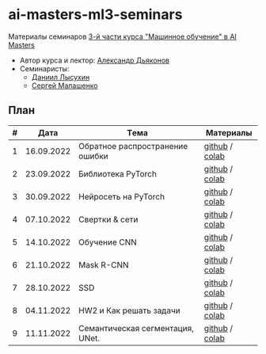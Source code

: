 # ai-masters-ml3-seminars
Материалы семинаров [3-й части курса "Машинное обучение" в AI Masters](https://aimasters.ru/ml3)

* Автор курса и лектор: [Александр Дьяконов](https://github.com/Dyakonov)
* Семинаристы:
  * [Даниил Лысухин](https://github.com/lysukhin)
  * [Сергей Малашенко](https://github.com/SergeyMalashenko)
  
## План

|#  |Дата       |Tема                                         |Материалы                                                            
|---|-----------|---------------------------------------------|---------------------------------------------------------------------|
|1  |16.09.2022 |Обратное распространение ошибки              |[github](01_backprop/seminar01_backprop.ipynb) / [colab](https://githubtocolab.com/lysukhin/ai-masters-ml3-seminars/blob/main/01_backprop/seminar01_backprop.ipynb)|
|2  |23.09.2022 |Библиотека PyTorch                           |[github](02_pytorch/seminar02_pytorch.ipynb) / [colab](https://githubtocolab.com/lysukhin/ai-masters-ml3-seminars/blob/main/02_pytorch/seminar02_pytorch.ipynb)|
|3  |30.09.2022 |Нейросеть на PyTorch                         |[github](03_neuralnet/seminar03_neuralnet.ipynb) / [colab](https://githubtocolab.com/lysukhin/ai-masters-ml3-seminars/blob/main/03_neuralnet/seminar03_neuralnet.ipynb)|
|4  |07.10.2022 |Свертки & сети                               |[github](04_convolutions/seminar04_convolutions.ipynb) / [colab](https://githubtocolab.com/lysukhin/ai-masters-ml3-seminars/blob/main/04_convolutions/seminar04_convolutions.ipynb)|
|5  |14.10.2022 |Обучение CNN                                 |[github](05_cnn/seminar05_cnn.ipynb) / [colab](https://githubtocolab.com/lysukhin/ai-masters-ml3-seminars/blob/main/05_cnn/seminar05_cnn.ipynb)|
|6  |21.10.2022 |Mask R-CNN                                   |[github](06_mask_r_cnn/seminar06_mask_r_cnn.ipynb) / [colab](https://githubtocolab.com/lysukhin/ai-masters-ml3-seminars/blob/main/06_mask_r_cnn/seminar06_mask_r_cnn.ipynb)|
|7  |28.10.2022 |SSD                                          |[github](07_ssd/seminar07_ssd.ipynb) / [colab](https://githubtocolab.com/lysukhin/ai-masters-ml3-seminars/blob/main/07_ssd/seminar07_ssd.ipynb)|
|8  |04.11.2022 |HW2 и Как решать задачи                      |[github](08_solving_problems/seminar08_solving_problems.ipynb) / [colab](https://githubtocolab.com/lysukhin/ai-masters-ml3-seminars/blob/main/08_solving_problems/seminar08_solving_problems.ipynb)|
|9  |11.11.2022 |Семантическая сегментация, UNet.             |[github](09_segmentation/seminar09_segmentation.ipynb) / [colab](https://githubtocolab.com/lysukhin/ai-masters-ml3-seminars/blob/main/09_segmentation/seminar09_segmentation.ipynb)|
